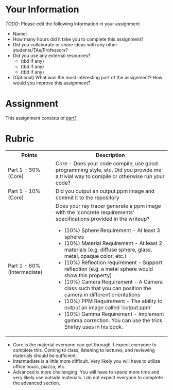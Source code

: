 # Your Information

*TODO*: Please edit the following information in your assignment

* Name: 
* How many hours did it take you to complete this assignment? 
* Did you collaborate or share ideas with any other students/TAs/Professors? 
* Did you use any external resources? 
  * (tbd if any)
  * (tbd if any)
  * (tbd if any)
* (Optional) What was the most interesting part of the assignment? How would you improve this assignment?

# Assignment

This assignment consists of [part1](./part1).

# Rubric


<table>
  <tbody>
    <tr>
      <th>Points</th>
      <th align="center">Description</th>
    </tr>
    <tr>
      <td>Part 1 - 30% (Core)</td>
      <td align="left">Core - Does your code compile, use good programming style, etc. Did you provide me a trivial way to compile or otherwise run your code?</td>
    </tr>
       <tr>
      <td>Part 1 - 10% (Core)</td>
      <td align="left">Did you output an output.ppm image and commit it to the repository</td>
    </tr>
    <tr>
      <td>Part 1 - 60% (Intermediate)</td>
      <td align="left">Does your ray tracer generate a ppm image with the 'concrete requirements' specifications provided in the writeup?<ul><li>(10%) Sphere Requirement - At least 3 spheres</li><li>(10%) Material Requirement - At least 2 materials (e.g. diffuse sphere, glass, metal, opaque color, etc.)</li><li>(10%) Reflection requirement - Support reflection (e.g. a metal sphere would show this property)</li><li>(10%) Camera Requirement - A Camera class such that you can position the camera in different orientations</li><li>(10%) PPM Requirement - The ability to output an image called 'output.ppm'</li><li>(10%) Gamma Requirement - Implement gamma correction. You can use the trick Shirley uses in his book.</li></ul>      </td>
    </tr>
  </tbody>
</table>

* Core is the material everyone can get through. I expect everyone to complete this. Coming to class, listening to lectures, and reviewing materials should be sufficient.
* Intermediate is a little more difficult. Very likely you will have to utilize office hours, piazza, etc.
* Advanced is more challenging. You will have to spend more time and very likely use outside materials. I do not expect everyone to complete the advanced section.
